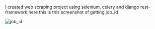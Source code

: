 I created web scraping project using selenium, celery and django rest-framework
here this is this screenshot of getting job_id

![job_id](https://github.com/daksh888/Web-scraping-using-django-celery-selenium/assets/128898841/afd8cc60-e710-456a-a9bd-3ab43f30449d)
